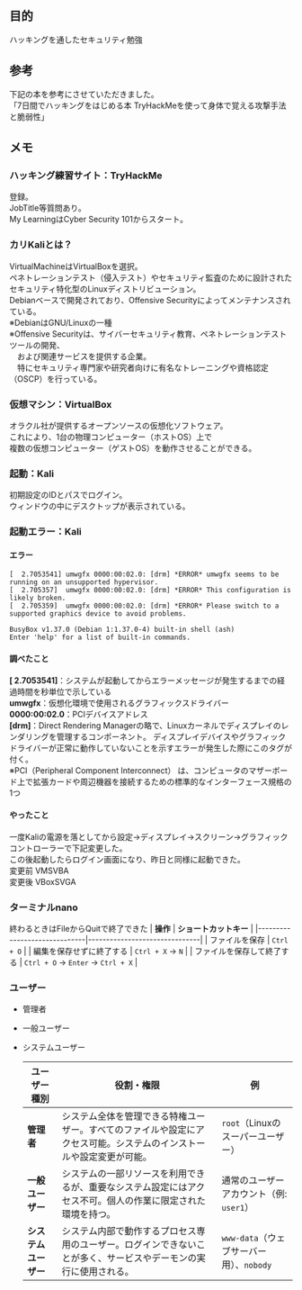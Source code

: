 ## 目的

ハッキングを通したセキュリティ勉強

## 参考

下記の本を参考にさせていただきました。  
「7日間でハッキングをはじめる本 TryHackMeを使って身体で覚える攻撃手法と脆弱性」

## メモ

### ハッキング練習サイト：TryHackMe

登録。  
JobTitle等質問あり。  
My LearningはCyber Security 101からスタート。

### カリKaliとは？

VirtualMachineはVirtualBoxを選択。  
ペネトレーションテスト（侵入テスト）やセキュリティ監査のために設計された  
セキュリティ特化型のLinuxディストリビューション。  
Debianベースで開発されており、Offensive Securityによってメンテナンスされている。  
※DebianはGNU/Linuxの一種  
※Offensive Securityは、サイバーセキュリティ教育、ペネトレーションテストツールの開発、  
　および関連サービスを提供する企業。  
　特にセキュリティ専門家や研究者向けに有名なトレーニングや資格認定（OSCP）を行っている。

### 仮想マシン：VirtualBox

オラクル社が提供するオープンソースの仮想化ソフトウェア。  
これにより、1台の物理コンピューター（ホストOS）上で  
複数の仮想コンピューター（ゲストOS）を動作させることができる。

### 起動：Kali

初期設定のIDとパスでログイン。  
ウィンドウの中にデスクトップが表示されている。

### 起動エラー：Kali

#### エラー

```
[  2.7053541] umwgfx 0000:00:02.0: [drm] *ERROR* umwgfx seems to be running on an unsupported hypervisor.
[  2.705357]  umwgfx 0000:00:02.0: [drm] *ERROR* This configuration is likely broken.
[  2.705359]  umwgfx 0000:00:02.0: [drm] *ERROR* Please switch to a supported graphics device to avoid problems.

BusyBox v1.37.0 (Debian 1:1.37.0-4) built-in shell (ash)
Enter 'help' for a list of built-in commands.
```

#### 調べたこと

**[ 2.7053541]**：システムが起動してからエラーメッセージが発生するまでの経過時間を秒単位で示している  
**umwgfx**：仮想化環境で使用されるグラフィックスドライバー  
**0000:00:02.0**：PCIデバイスアドレス  
**[drm]**：Direct Rendering Managerの略で、Linuxカーネルでディスプレイのレンダリングを管理するコンポーネント。
ディスプレイデバイスやグラフィックドライバーが正常に動作していないことを示すエラーが発生した際にこのタグが付く。  
※PCI（Peripheral Component Interconnect） は、コンピュータのマザーボード上で拡張カードや周辺機器を接続するための標準的なインターフェース規格の1つ

#### やったこと

一度Kaliの電源を落としてから設定→ディスプレイ→スクリーン→グラフィックコントローラーで下記変更した。  
この後起動したらログイン画面になり、昨日と同様に起動できた。  
変更前 VMSVBA  
変更後 VBoxSVGA

### ターミナルnano

終わるときはFileからQuitで終了できた
| **操作** | **ショートカットキー** |
|------------------------------|-------------------------------|
| ファイルを保存 | `Ctrl + O` |
| 編集を保存せずに終了する | `Ctrl + X` → `N` |
| ファイルを保存して終了する | `Ctrl + O` → `Enter` → `Ctrl + X` |

### ユーザー

- 管理者
- 一般ユーザー
- システムユーザー

  | **ユーザー種別**     | **役割・権限**                                                                                                       | **例**                                   |
  | -------------------- | -------------------------------------------------------------------------------------------------------------------- | ---------------------------------------- |
  | **管理者**           | システム全体を管理できる特権ユーザー。すべてのファイルや設定にアクセス可能。システムのインストールや設定変更が可能。 | `root`（Linuxのスーパーユーザー）        |
  | **一般ユーザー**     | システムの一部リソースを利用できるが、重要なシステム設定にはアクセス不可。個人の作業に限定された環境を持つ。         | 通常のユーザーアカウント（例: `user1`）  |
  | **システムユーザー** | システム内部で動作するプロセス専用のユーザー。ログインできないことが多く、サービスやデーモンの実行に使用される。     | `www-data`（ウェブサーバー用）、`nobody` |
